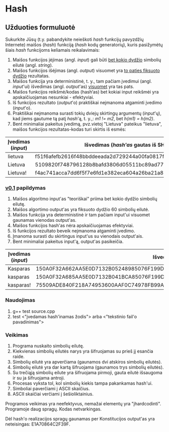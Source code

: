 # Hash

## Užduoties formuluotė

Sukurkite Jūsų (t.y. pabandykite neieškoti *hash* funkcijų pavyzdžių Internete) maišos (*hash*) funkciją (*hash* kodų generatorių), kuris pasižymėtų šiais *hash* funkcijoms keliamais reikalavimais:

1. Maišos funkcijos įėjimas (angl. *input*) gali būti <u>bet kokio dydžio</u> simbolių eilutė (angl. *string*).
2. Maišos funkcijos išėjimas (angl. *output*) visuomet yra <u>to paties fiksuoto dydžio</u> rezultatas.
3. Maišos funkcija yra deterministinė, t. y., tam pačiam įvedimui (angl. *input*'ui) išvedimas (angl. *output*'as) <u>visuomet</u> yra tas pats.
4. Maišos funkcijos reikšmė/kodas (hash‘as) bet kokiai input reikšmėi yra apskaičiuojamas nesunkiai - efektyviai.
5. Iš funkcijos rezultato (*output*'o) praktiškai neįmanoma atgaminti įvedimo (*input*'o).
6. Praktiškai neįmanoma surasti tokių dviejų skirtingų argumentų (*input*'ų), kad jiems gautume tą patį *hash*'ą, t. y.,: *m1 != m2*, bet *h(m1) = h(m2)*.
7. Bent minimaliai pakeitus įvedimą, pvz.vietoj "Lietuva" pateikus "lietuva", maišos funkcijos rezultatas-kodas turi skirtis iš esmės:

| Įvedimas (*input*) | Išvedimas (*hash'as* gautas iš  SHA256)                      |
| ------------------ | ------------------------------------------------------------ |
| lietuva            | f51f6afefb2616f48bbddeeada2d729244a00fa0817f9ceb5c5419aa04b31172 |
| Lietuva            | 5109820f748796128b8bafd3806d05511bc89ad77fc3cda960facf37a639bc7f |
| Lietuva!           | f4ac741acca7dd6f5f7e6fd1e382eca604a26ba21a83a6a2215d7be830a8faa6 |


### [v0.1](https://github.com/KasparasB/Duomenu_Apdorojimas/releases/tag/v0.1) papildymas

1. Maišos algoritmo input'as "teoriškai" priima bet kokio dydžio simbolių eilutę.
2. Maišos algortimo output'as yra fiksuoto dydžio 60 simbolių eilutė.
3. Maišos funkcija yra deterministinė ir tam pačiam input'ui visuomet gaunamas vienodas output'as.
4. Maišos funkcijos hash'as nėra apskaičiuojamas efektyviai.
5. Iš funkcijos rezultato beveik neįmanoma atgaminti įvedimo.
6. Įmanoma surasti du skirtingus input'us su vienodais output'ais.
7. Bent minimaliai pakeitus input'ą, output'as pasikeičia.


| Įvedimas (*input*) | Išvedimas (*hash'as* gautas iš  SHA256)                      |
| ------------------ | ------------------------------------------------------------ |
| Kasparas            | 150A0F32A662AA5E0D7132B05248985076F199DC25B09856BAACBE682BC949FDEF42D7549802308A580E0EF97DAAD74520C8 |
| kasparas            | 150A0F32A685AA5E0D7132B041BCA85076F199DC25B098391008AACBE682BC949FDEF458E80CD58308A580E0EF97DAAD7452 |
| kasparas!           | 75509ADE840F218A74953600AAF0C74978FB99A8B2FA6244E83A0FA836468DB859140B4A440EEE44B59A606239B287A40021 |

### Naudojimas

1. g++ test source.cpp
2. test <"įvedamas hash'inamas žodis"> arba <"tekstinio fail'o pavadinimas"> 

### Veikimas

1. Programa nuskaito simbolių eilutę.
2. Kiekvienas simbolių eilutės narys yra šifruojamas su prieš jį esančia raide.
3. Simbolių eilutė yra apverčiama (gaunamos dvi atskiros simbolių eilutės).
4. Simbolių eilutė yra dar kartą šifruojama (gaunamos trys simbolių eilutės).
5. Su trečiąją simbolių eilute yra šifruojama pirmoji, gauta eilutė išsaugoma ir su ja šifruojama antroji.
6. Procesas vyksta tol, kol simbolių kiekis tampa pakankamas hash'ui.
7. Simboliai paverčiami į ASCII skaičius.
8. ASCII skaičiai verčiami į šešioliktainius.

Programos veikimas yra neefektyvus, nemažai elementų yra "įhardcodinti". Programoje daug spragų. Kodas netvarkingas.

Dėl hash'o realizacijos spragų gaunamas per Konstitucijos output'as yra neteisingas: E1A70864C2F39F.



